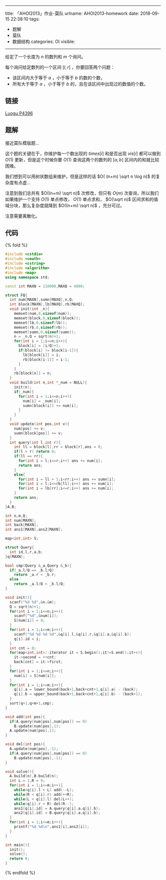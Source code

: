 
---
title: 「AHOI2013」作业-莫队
urlname: AHOI2013-homework
date: 2018-09-15 22:38:10
tags:
- 题解
- 莫队
- 数据结构
categories: OI
visible:
---

给定了一个长度为 $n$ 的数列和 $m$ 个询问。

每个询问给定数列的一个区间 $[l,r]$ ，你要回答两个问题：

+ 该区间内大于等于 $a$ ，小于等于 $b$ 的数的个数，
+ 所有大于等于 $a$ ，小于等于 $b$ 的，且在该区间中出现过的数值的个数。

<!-- more -->

## 链接

[Luogu P4396](https://www.luogu.org/problemnew/show/P4396)

## 题解

接近莫队模版题...

这个题的关键在于，你维护每一个数出现的 $times[i]$ 和是否出现 $vis[i]$ 都可以做到 $O(1)$ 更新，但是这个时候你要 $O(1)$ 查询这两个的数列的 $[a,b]$ 区间内的和就比较困难。

我们想到可以用树状数组来维护，但是这样的话 $O( (n+m) \sqrt n \log n)$ 的复杂度有点虚...

注意到我们总共有 $O((n+m) \sqrt n)$ 次修改，但只有 $O(m)$ 次查询，所以我们如果维护一个支持 $O(1)$ 单点修改， $O(1)$ 单点求和， $O(\sqrt n)$ 区间求和的值域分块，那么复杂度就降到 $O((n+m) \sqrt n)$ ，充分可过。

注意需要离散化。

## 代码

{% fold %}
```cpp
#include <cstdio>
#include <cmath>
#include <cstring>
#include <algorithm>
#include <map>
using namespace std;

const int MAXN = 110000,MAXQ = 4000;

struct FQ{
  int num[MAXN],sumn[MAXQ],n,Q;
  int block[MAXN],lb[MAXQ],rb[MAXQ];
  void init(int _n){
    memset(num,0,sizeof(num));
    memset(block,0,sizeof(block));
    memset(lb,0,sizeof(lb));
    memset(rb,0,sizeof(rb));
    memset(sumn,0,sizeof(sumn));
    n = _n,Q = sqrt(n)+1;
    for(int i = 1;i<=n;i++){
      block[i] = (i/Q)+1;
      if(block[i] != block[i-1]){
        lb[block[i]] = i;
        rb[block[i-1]] = i-1;
      }
    }
    rb[block[n]] = n;
  }
  void build(int n,int *_num = NULL){
    init(n);
    if(_num){
      for(int i = 1;i<=n;i++){
        num[i] = _num[i];
        sumn[block[i]] += num[i];
      }
    }
  }
  void update(int pos,int v){
    num[pos] += v;
    sumn[block[pos]] += v;
  }
  int query(int l,int r){
    int ll = block[l],rr = block[r],ans = 0;
    if(l > r) return 0;
    if(ll == rr){
      for(int i = l;i<=r;i++) ans += num[i];
      return ans;
    }
    else{
      for(int i = ll + 1;i<rr;i++) ans += sumn[i];
      for(int i = l;i<=rb[ll];i++) ans += num[i];
      for(int i = lb[rr];i<=r;i++) ans += num[i];
    }
    return ans;
  }
}A,B;

int n,m,Q;
int num[MAXN];
int back[MAXN];
int ans1[MAXN],ans2[MAXN];

map<int,int> S;

struct Query{
  int id,l,r,a,b;
}q[MAXN];

bool cmp(Query &_a,Query &_b){
  if(_a.l/Q == _b.l/Q)
    return _a.r < _b.r;
  else
    return _a.l/Q < _b.l/Q;
}

void init(){
  scanf("%d %d",&n,&m);
  Q = sqrt(n)+1;
  for(int i = 1;i<=n;i++){
    scanf("%d",&num[i]);
    S[num[i]] = 0;
  }
  for(int i = 1;i<=m;i++){
    scanf("%d %d %d %d",&q[i].l,&q[i].r,&q[i].a,&q[i].b);
    q[i].id = i;
  }
  int cnt = 0;
  for(map<int,int>::iterator it = S.begin();it!=S.end();it++){
    it->second = ++cnt;
    back[cnt] = it->first;
  }
  for(int i = 1;i<=n;i++){
    num[i] = S[num[i]];
  }
  for(int i = 1;i<=m;i++){
    q[i].a = lower_bound(back+1,back+cnt+1,q[i].a) - (back);
    q[i].b = upper_bound(back+1,back+cnt+1,q[i].b) - (back+1);
  }
  sort(q+1,q+m+1,cmp);
}

void add(int pos){
  if(A.query(num[pos],num[pos]) == 0)
    B.update(num[pos],1);
  A.update(num[pos],1);
}

void del(int pos){
  A.update(num[pos],-1);
  if(A.query(num[pos],num[pos]) == 0)
    B.update(num[pos],-1);
}

void solve(){
  A.build(n),B.build(n);
  int L = 1,R = 0;
  for(int i = 1;i<=m;i++){
    while(q[i].l < L) add(--L); 
    while(R < q[i].r) add(++R);
    while(L < q[i].l) del(L++);
    while(q[i].r < R) del(R--);
    ans1[q[i].id] = A.query(q[i].a,q[i].b);
    ans2[q[i].id] = B.query(q[i].a,q[i].b);
  }
  for(int i = 1;i<=m;i++){
    printf("%d %d\n",ans1[i],ans2[i]);
  }
}

int main(){
  init();
  solve();
  return 0;
}
```
{% endfold %}